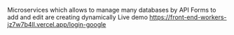 Microservices which allows to manage many databases by API
Forms to add and edit are creating dynamically
Live demo https://front-end-workers-jz7w7b4ll.vercel.app/login-google
